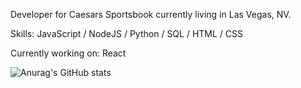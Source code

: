 Developer for Caesars Sportsbook currently living in Las Vegas, NV.

Skills: JavaScript / NodeJS / Python / SQL / HTML / CSS

Currently working on: React







![Anurag's GitHub stats](https://github-readme-stats.vercel.app/api?username=sbrcly&theme=darcula&show_icons=true)

